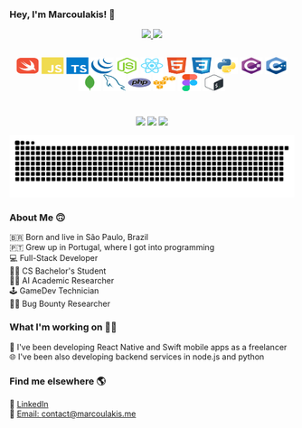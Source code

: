 ### Hey, I'm Marcoulakis! 👋

<div align="center">
  <a href="https://github.com/marcoulakis">
    <img height="180em" src="https://github-readme-stats.vercel.app/api?username=marcoulakis&show_icons=true&theme=nightowl&include_all_commits=true&count_private=false"/>
    <img height="180em" src="https://github-readme-stats.vercel.app/api/top-langs/?username=marcoulakis&layout=compact&langs_count=7&theme=nightowl"/>
  </a> 
</div>
<p align="center"><br>
      <img align="center" alt="Marcoulakis-Swift" height="30" width="40" src="https://raw.githubusercontent.com/devicons/devicon/master/icons/swift/swift-original.svg">
  <img align="center" alt="Marcoulakis-Js" height="30" width="40" src="https://raw.githubusercontent.com/devicons/devicon/master/icons/javascript/javascript-plain.svg">
  <img align="center" alt="Marcoulakis-Ts" height="30" width="40" src="https://raw.githubusercontent.com/devicons/devicon/master/icons/typescript/typescript-plain.svg">
        <img align="center" alt="Marcoulakis-jQuery" height="30" width="40" src="https://raw.githubusercontent.com/devicons/devicon/master/icons/jquery/jquery-original.svg">
      <img align="center" alt="Marcoulakis-NodeJs" height="30" width="40" src="https://raw.githubusercontent.com/devicons/devicon/master/icons/nodejs/nodejs-original.svg">
  <img align="center" alt="Marcoulakis-React" height="30" width="40" src="https://raw.githubusercontent.com/devicons/devicon/master/icons/react/react-original.svg">
  <img align="center" alt="Marcoulakis-HTML" height="30" width="40" src="https://raw.githubusercontent.com/devicons/devicon/master/icons/html5/html5-original.svg">
  <img align="center" alt="Marcoulakis-CSS" height="30" width="40" src="https://raw.githubusercontent.com/devicons/devicon/master/icons/css3/css3-original.svg">
  <img align="center" alt="Marcoulakis-Python" height="30" width="40" src="https://raw.githubusercontent.com/devicons/devicon/master/icons/python/python-original.svg">
  <img align="center" alt="Marcoulakis-Csharp" height="30" width="40" src="https://raw.githubusercontent.com/devicons/devicon/master/icons/csharp/csharp-original.svg">
    <img align="center" alt="Marcoulakis-CplusPlus" height="30" width="40" src="https://raw.githubusercontent.com/devicons/devicon/master/icons/cplusplus/cplusplus-original.svg">
  <img align="center" alt="Marcoulakis-MongoDB" height="30" width="40" src="https://raw.githubusercontent.com/devicons/devicon/master/icons/mongodb/mongodb-plain.svg">
      <img align="center" alt="Marcoulakis-MySQL" height="30" width="40" src="https://raw.githubusercontent.com/devicons/devicon/master/icons/mysql/mysql-original.svg">
    <img align="center" alt="Marcoulakis-PHP" height="30" width="40" src="https://raw.githubusercontent.com/devicons/devicon/master/icons/php/php-original.svg">
    <img align="center" alt="Marcoulakis-AWS" height="30" width="40" src="https://raw.githubusercontent.com/devicons/devicon/master/icons/amazonwebservices/amazonwebservices-original.svg">
    <img align="center" alt="Marcoulakis-Figma" height="30" width="40" src="https://raw.githubusercontent.com/devicons/devicon/master/icons/figma/figma-original.svg">
    <img align="center" alt="Marcoulakis-Bash" height="30" width="40" src="https://raw.githubusercontent.com/devicons/devicon/master/icons/bash/bash-original.svg">
</p>
  <br>
<div>
  <p align="center">
      <a href="https://instagram.com/_marcoulakis" target="_blank"><img src="https://img.shields.io/badge/-Instagram-%23E4405F?style=for-the-badge&logo=instagram&logoColor=white" target="_blank"></a>
    <a href = "mailto:contact@marcoulakis.me"><img src="https://img.shields.io/badge/-Gmail-%23333?style=for-the-badge&logo=gmail&logoColor=white" target="_blank"></a>
    <a href="https://www.linkedin.com/in/marcoulakis" target="_blank"><img src="https://img.shields.io/badge/-LinkedIn-%230077B5?style=for-the-badge&logo=linkedin&logoColor=white" target="_blank"></a> 
  </p>
  <p align="center">
    <img src="https://github.com/marcoulakis/marcoulakis/blob/output/github-contribution-grid-snake.svg" target="_blank" alt="Snake animation">  
  </p>

</div>
  
### About Me 🙃
🇧🇷 Born and live in São Paulo, Brazil <br>
🇵🇹 Grew up in Portugal, where I got into programming <br>
💻 Full-Stack Developer <br>
👩‍🎓 CS Bachelor's Student <br>
👩‍💻 AI Academic Researcher <br>
🕹️ GameDev Technician <br>
👩‍🔬 Bug Bounty Researcher


### What I'm working on 👨‍💻

📱 I've been developing React Native and Swift mobile apps as a freelancer<br>
🌐 I've been also developing backend services in node.js and python


### Find me elsewhere 🌎

💼 [LinkedIn](https://www.linkedin.com/in/marcoulakis/) <br>
📧 [Email: contact@marcoulakis.me](mailto:contact@marcoulakis.me)
    

